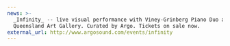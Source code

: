 ```yaml
---
news: >-
  _Infinity_ -- live visual performance with Viney-Grinberg Piano Duo at
  Queensland Art Gallery. Curated by Argo. Tickets on sale now.
external_url: http://www.argosound.com/events/infinity
---
```

